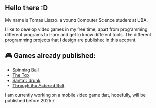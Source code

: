 ## Hello there :D

My name is Tomas Lisazo, a young Computer Science student at UBA.

I like to develop video games in my free time, apart from programming different programs to learn and get to know different tools. The different programming projects that I design are published in this account.

## 🎮 Games already published:

- [Spinning Ball](https://play.google.com/store/apps/details?id=t0m45DEV.SpinningBall)
- [The Top](https://cachimba-games.itch.io/the-top)
- [Santa's drunk](https://cachimba-games.itch.io/santas-drunk)
- [Through the Asteroid Belt](https://t0m45dev.itch.io/asteroidsbelt)

I am currently working on a mobile video game that, hopefully, will be published before 2025 ⚡
